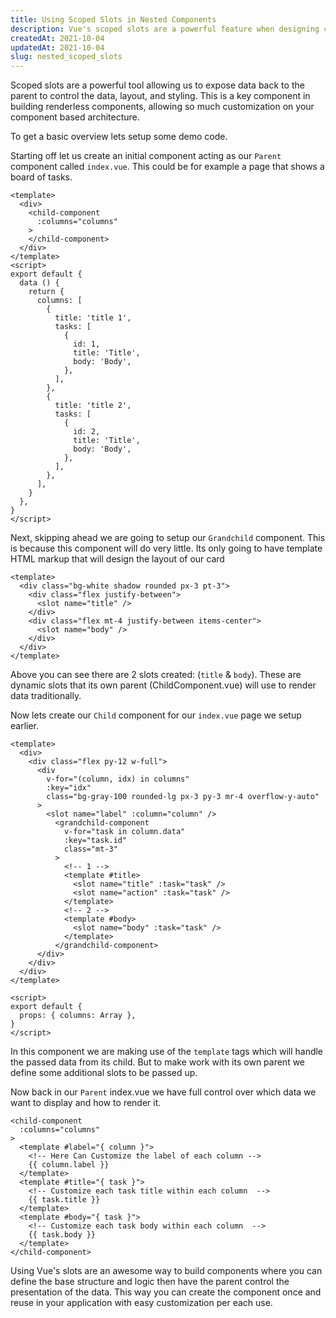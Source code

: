 ```yaml
---
title: Using Scoped Slots in Nested Components
description: Vue's scoped slots are a powerful feature when designing components to inject content up through its parents components. This article will give a walk through on how to use this within nested components.
createdAt: 2021-10-04
updatedAt: 2021-10-04
slug: nested_scoped_slots
---
```


Scoped slots are a powerful tool allowing us to expose data back to the parent to control the data, layout, and styling. This is a key component in building renderless components, allowing 
so much customization on your component based architecture.

To get a basic overview lets setup some demo code.

Starting off let us create an initial component acting as our `Parent` component called `index.vue`. This could be for example a page that shows a board of tasks.
```vue [~/pages/index.vue]
<template>
  <div>
    <child-component
      :columns="columns"
    >
    </child-component>
  </div>
</template>
<script>
export default {
  data () {
    return {
      columns: [
        {
          title: 'title 1',
          tasks: [
            {
              id: 1,
              title: 'Title',
              body: 'Body',
            },
          ],
        },
        {
          title: 'title 2',
          tasks: [
            {
              id: 2,
              title: 'Title',
              body: 'Body',
            },
          ],
        },
      ],
    }
  },
}
</script>
```

Next, skipping ahead we are going to setup our `Grandchild` component. This is because this component will do very little. Its only going to have template HTML markup that will
design the layout of our card

```vue [~/components/Grandchild.vue]
<template>
  <div class="bg-white shadow rounded px-3 pt-3">
    <div class="flex justify-between">
      <slot name="title" />
    </div>
    <div class="flex mt-4 justify-between items-center">
      <slot name="body" />
    </div>
  </div>
</template>
```

Above you can see there are 2 slots created: (`title` & `body`). These are dynamic slots that its own parent (ChildComponent.vue) will use to render data traditionally.

Now lets create our `Child` component for our `index.vue` page we setup earlier.

```vue [~/components/Child.vue]
<template>
  <div>
    <div class="flex py-12 w-full">
      <div
        v-for="(column, idx) in columns"
        :key="idx"
        class="bg-gray-100 rounded-lg px-3 py-3 mr-4 overflow-y-auto"
      >
        <slot name="label" :column="column" />
          <grandchild-component
            v-for="task in column.data"
            :key="task.id"
            class="mt-3"
          >
            <!-- 1 -->
            <template #title>
              <slot name="title" :task="task" />
              <slot name="action" :task="task" />
            </template>
            <!-- 2 -->
            <template #body>
              <slot name="body" :task="task" />
            </template>
          </grandchild-component>
      </div>
    </div>
  </div>
</template>

<script>
export default {
  props: { columns: Array },
}
</script>
```
In this component we are making use of the `template` tags which will handle the passed data from its child. But to make work with its own parent we define some additional slots to be passed up.

Now back in our `Parent` index.vue we have full control over which data we want to display and how to render it.


```vue [~/pages/index.vue]
<child-component
  :columns="columns"
>
  <template #label="{ column }">
    <!-- Here Can Customize the label of each column -->
    {{ column.label }}
  </template>
  <template #title="{ task }">
    <!-- Customize each task title within each column  -->
    {{ task.title }}
  </template>
  <template #body="{ task }">
    <!-- Customize each task body within each column  -->
    {{ task.body }}
  </template>
</child-component>
```

Using Vue's slots are an awesome way to build components where you can define the base structure and logic then have the parent control the presentation of the data. This way you can
create the component once and reuse in your application with easy customization per each use.
